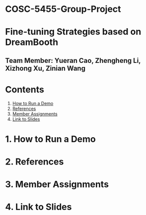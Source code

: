 # COSC-5455-Group-Project

# Fine-tuning Strategies based on DreamBooth

## Team Member: Yueran Cao, Zhengheng Li, Xizhong Xu, Zinian Wang

# Contents
1. [How to Run a Demo](#How_to_Run_a_Demo)
2. [References](#References)
3. [Member Assignments](#Member_Assignments)
4. [Link to Slides](#Link_to_Slides)

# 1. How to Run a Demo


# 2. References


# 3. Member Assignments


# 4. Link to Slides

